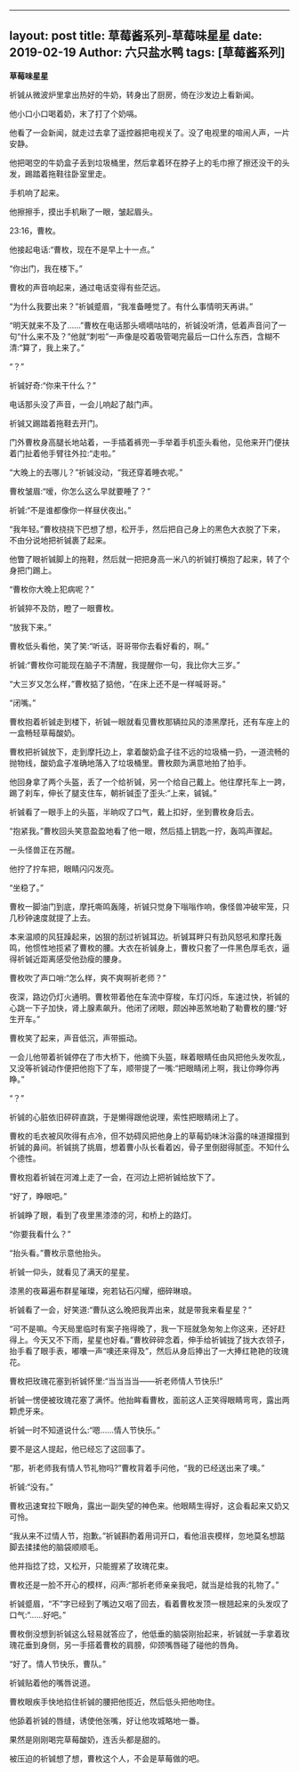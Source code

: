 ----
layout: post
title: 草莓酱系列-草莓味星星
date: 2019-02-19
Author: 六只盐水鸭
tags: [草莓酱系列]
----

**草莓味星星**

 祈铖从微波炉里拿出热好的牛奶，转身出了厨房，倚在沙发边上看新闻。

 他小口小口喝着奶，末了打了个奶嗝。

 他看了一会新闻，就走过去拿了遥控器把电视关了。没了电视里的喧闹人声，一片安静。

 他把喝空的牛奶盒子丢到垃圾桶里，然后拿着环在脖子上的毛巾擦了擦还没干的头发，踢踏着拖鞋往卧室里走。

 手机响了起来。

 他擦擦手，摸出手机瞅了一眼，皱起眉头。

 23:16，曹枚。

 他接起电话:“曹枚，现在不是早上十一点。”

 “你出门，我在楼下。”

 曹枚的声音响起来，通过电话变得有些茫远。

 “为什么我要出来？”祈铖蹙眉，“我准备睡觉了。有什么事情明天再讲。”

 “明天就来不及了……”曹枚在电话那头嘀嘀咕咕的，祈铖没听清，低着声音问了一句“什么来不及？”他就“刺啦”一声像是咬着吸管喝完最后一口什么东西，含糊不清:“算了，我上来了。”

 “？”

 祈铖好奇:“你来干什么？”

 电话那头没了声音，一会儿响起了敲门声。

 祈铖又踢踏着拖鞋去开门。

 门外曹枚身高腿长地站着，一手插着裤兜一手举着手机歪头看他，见他来开门便扶着门扯着他手臂往外拉:“走啦。”

 “大晚上的去哪儿？”祈铖没动，“我还穿着睡衣呢。”

 曹枚皱眉:“嗳，你怎么这么早就要睡了？”

 祈铖:“不是谁都像你一样昼伏夜出。”

 “我年轻。”曹枚挠挠下巴想了想，松开手，然后把自己身上的黑色大衣脱了下来，不由分说地把祈铖裹了起来。

 他瞥了眼祈铖脚上的拖鞋，然后就一把把身高一米八的祈铖打横抱了起来，转了个身把门踢上。

 “曹枚你大晚上犯病呢？”

 祈铖猝不及防，瞪了一眼曹枚。

 “放我下来。”

 曹枚低头看他，笑了笑:“听话，哥哥带你去看好看的，啊。”

 祈铖:“曹枚你可能现在脑子不清醒，我提醒你一句，我比你大三岁。”

 “大三岁又怎么样，”曹枚掂了掂他，“在床上还不是一样喊哥哥。”

 “闭嘴。”

 曹枚抱着祈铖走到楼下，祈铖一眼就看见曹枚那辆拉风的漆黑摩托，还有车座上的一盒畅轻草莓酸奶。

 曹枚把祈铖放下，走到摩托边上，拿着酸奶盒子往不远的垃圾桶一扔，一道流畅的抛物线，酸奶盒子准确地落入了垃圾桶里。曹枚颇为满意地拍了拍手。

 他回身拿了两个头盔，丢了一个给祈铖，另一个给自己戴上。他往摩托车上一跨，踢了刹车，伸长了腿支住车，朝祈铖歪了歪头:“上来，铖铖。”

 祈铖看了一眼手上的头盔，半晌叹了口气，戴上扣好，坐到曹枚身后去。

 “抱紧我。”曹枚回头笑意盈盈地看了他一眼，然后插上钥匙一拧，轰鸣声骤起。

 一头怪兽正在苏醒。

 他拧了拧车把，眼睛闪闪发亮。

 “坐稳了。”

 曹枚一脚油门到底，摩托嘶鸣轰隆，祈铖只觉身下嗡嗡作响，像怪兽冲破牢笼，只几秒钟速度就提了上去。

 本来温顺的风狂躁起来，凶狠的刮过祈铖耳边。祈铖耳畔只有劲风怒吼和摩托轰鸣，他惯性地揽紧了曹枚的腰。大衣在祈铖身上，曹枚只套了一件黑色厚毛衣，逼得祈铖近距离感受他劲瘦的腰身。

 曹枚吹了声口哨:“怎么样，爽不爽啊祈老师？”

 夜深，路边仍灯火通明。曹枚带着他在车流中穿梭，车灯闪烁，车速过快，祈铖的心跳一下子加快，肾上腺素飙升。他闭了闭眼，颇凶神恶煞地勒了勒曹枚的腰:“好生开车。”

 曹枚笑了起来，声音低沉，声带振动。

 一会儿他带着祈铖停在了市大桥下，他摘下头盔，眯着眼睛任由风把他头发吹乱，又没等祈铖动作便把他抱下了车，顺带提了一嘴:“把眼睛闭上啊，我让你睁你再睁。”

 “？”

 祈铖的心脏依旧砰砰直跳，于是懒得跟他说理，索性把眼睛闭上了。

 曹枚的毛衣被风吹得有点冷，但不妨碍风把他身上的草莓奶味沐浴露的味道撺掇到祈铖的鼻间。祈铖挑了挑眉，想着曹小队长看着凶，骨子里倒甜得腻歪。不知什么个德性。

 曹枚抱着祈铖在河滩上走了一会，在河边上把祈铖给放下了。

 “好了，睁眼吧。”

 祈铖睁了眼，看到了夜里黑漆漆的河，和桥上的路灯。

 “你要我看什么？”

 “抬头看。”曹枚示意他抬头。

 祈铖一仰头，就看见了满天的星星。

 漆黑的夜幕遍布群星璀璨，宛若钻石闪耀，细碎琳琅。

 祈铖看了一会，好笑道:“曹队这么晚把我弄出来，就是带我来看星星？”

 “可不是嘛。今天局里临时有案子拖得晚了，我一下班就急匆匆上你这来，还好赶得上。今天又不下雨，星星也好看。”曹枚碎碎念着，伸手给祈铖拢了拢大衣领子，抬手看了眼手表，嘟囔一声“噢还来得及”，然后从身后捧出了一大捧红艳艳的玫瑰花。

 曹枚把玫瑰花塞到祈铖怀里:“当当当当——祈老师情人节快乐!”

 祈铖一愣便被玫瑰花塞了满怀。他抬眸看曹枚，面前这人正笑得眼睛弯弯，露出两颗虎牙来。

 祈铖一时不知道说什么:“嗯……情人节快乐。”

 要不是这人提起，他已经忘了这回事了。

 “那，祈老师我有情人节礼物吗?”曹枚背着手问他，“我的已经送出来了噢。”

 祈铖:“没有。”

 曹枚迅速耷拉下眼角，露出一副失望的神色来。他眼睛生得好，这会看起来又奶又可怜。

 “我从来不过情人节，抱歉。”祈铖斟酌着用词开口，看他沮丧模样，忽地莫名想踮脚去揉揉他的脑袋顺顺毛。

 他并指捻了捻，又松开，只能握紧了玫瑰花束。

 曹枚还是一脸不开心的模样，闷声:“那祈老师亲亲我吧，就当是给我的礼物了。”

 祈铖蹙眉，“不”字已经到了嘴边又咽了回去，看着曹枚发顶一根翘起来的头发叹了口气:“……好吧。”

 曹枚倒没想到祈铖这么轻易就答应了，他低垂的脑袋刚抬起来，祈铖就一手拿着玫瑰花垂到身侧，另一手搭着曹枚的肩膀，仰颈嘴唇碰了碰他的唇角。

 “好了。情人节快乐，曹队。”

 祈铖贴着他的嘴唇说道。

 曹枚眼疾手快地掐住祈铖的腰把他揽近，然后低头把他吻住。

 他舔着祈铖的唇缝，诱使他张嘴，好让他攻城略地一番。

 果然是刚刚喝完草莓酸奶，连舌头都是甜的。

 被压迫的祈铖想了想，曹枚这个人，不会是草莓做的吧。
